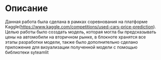 # Описание
Данная работа была сделана в рамках соревнования на платформе Kaggle(https://www.kaggle.com/competitions/used-cars-price-prediction). Целью работы было созздать модель, которая могла бы предсказывать цены на автомобили на вторичном рынке, в блокноте хранятся все этапы разработки модели, также было дополнительно сделано приложение для визуализации полученной модели с помощью библиотеки syteamlit
